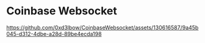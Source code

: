 # Coinbase Websocket

https://github.com/0xd3lbow/CoinbaseWebsocket/assets/130616587/9a45b045-d312-4dbe-a28d-89be4ecda198





